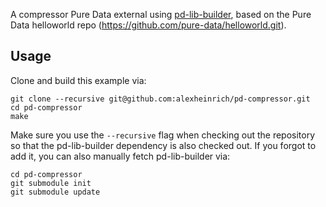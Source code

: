 A compressor Pure Data external using [pd-lib-builder](https://github.com/pure-data/pd-lib-builder), based on the Pure Data helloworld repo (https://github.com/pure-data/helloworld.git). 

## Usage ##

Clone and build this example via:

    git clone --recursive git@github.com:alexheinrich/pd-compressor.git
    cd pd-compressor
    make

Make sure you use the `--recursive` flag when checking out the repository so that the pd-lib-builder dependency is also checked out. If you forgot to add it, you can also manually fetch pd-lib-builder via:

    cd pd-compressor
    git submodule init
    git submodule update
